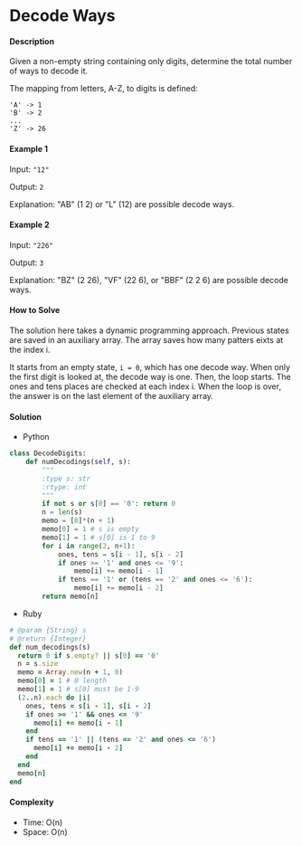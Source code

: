 # Decode Ways

#### Description

Given a non-empty string containing only digits, determine the total number of ways to decode it.

The mapping from letters, A-Z, to digits is defined:

```
'A' -> 1
'B' -> 2
...
'Z' -> 26
```

#### Example 1
Input: `"12"`

Output: `2`

Explanation: "AB" (1 2) or "L" (12) are possible decode ways.

#### Example 2
Input: `"226"`

Output: `3`

Explanation: "BZ" (2 26), "VF" (22 6), or "BBF" (2 2 6) are possible decode ways.

#### How to Solve

The solution here takes a dynamic programming approach.
Previous states are saved in an auxiliary array.
The array saves how many patters eixts at the index i.

It starts from an empty state, `i = 0`, which has one decode way. When only the first digit is looked at, the decode way is one. Then, the loop starts. The ones and tens places are checked at each index i. When the loop is over, the answer is on the last element of the auxiliary array.


#### Solution
- Python

```python
class DecodeDigits:
    def numDecodings(self, s):
        """
        :type s: str
        :rtype: int
        """
        if not s or s[0] == '0': return 0
        n = len(s)
        memo = [0]*(n + 1)
        memo[0] = 1 # s is empty
        memo[1] = 1 # s[0] is 1 to 9
        for i in range(2, n+1):
            ones, tens = s[i - 1], s[i - 2]
            if ones >= '1' and ones <= '9':
                memo[i] += memo[i - 1]
            if tens == '1' or (tens == '2' and ones <= '6'):
                memo[i] += memo[i - 2]
        return memo[n]
```

- Ruby

```ruby
# @param {String} s
# @return {Integer}
def num_decodings(s)
  return 0 if s.empty? || s[0] == '0'
  n = s.size
  memo = Array.new(n + 1, 0)
  memo[0] = 1 # 0 length
  memo[1] = 1 # s[0] must be 1-9
  (2..n).each do |i|
    ones, tens = s[i - 1], s[i - 2]
    if ones >= '1' && ones <= '9'
      memo[i] += memo[i - 1]
    end
    if tens == '1' || (tens == '2' and ones <= '6')
      memo[i] += memo[i - 2]
    end
  end
  memo[n]
end
```

#### Complexity
- Time: O(n)
- Space: O(n)